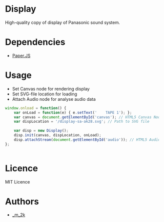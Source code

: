 # Display
High-quality copy of display of Panasonic sound system.

# Dependencies

* [Paper.JS](https://github.com/paperjs/paper.js)

# Usage

* Set Canvas node for rendering display
* Set SVG-file location for loading
* Attach Audio node for analyse audio data

```javascript
window.onload = function() {
    var onLoad = function(e) { e.setText('    TAPE 1'); };
    var canvas = document.getElementById('canvas'); // HTML5 Canvas Node
    var dispLocation = '/display-sa-ak28.svg'; // Path to SVG file
    
    var disp = new Display();
    disp.init(canvas, dispLocation, onLoad);
    disp.attachStream(document.getElementById('audio')); // HTML5 Audio Node
};
   
```

# Licence
MIT Licence

# Authors
* [_m_2k](https://twitter.com/_m_2k)
